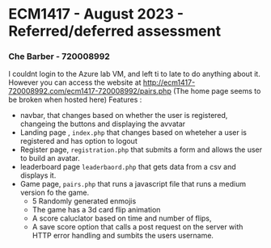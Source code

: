# ECM1417 - August 2023 - Referred/deferred assessment
### Che Barber - 720008992
I couldnt login to the Azure lab VM, and left ti to late to do anything about it. However you can access the website at http://ecm1417-720008992.com/ecm1417-720008992/pairs.php (The home page seems to be broken when hosted here)
Features :
 - navbar, that changes based on whether the user is registered, changeing the buttons and displaying the avvatar
 - Landing page , `index.php` that changes based on wheteher a user is registered and has option to logout
 - Register page, `registration.php` that submits a form and allows the user to build an avatar.
 - leaderboard page `leaderbaord.php` that gets data from a csv and displays it.
 - Game page, `pairs.php` that runs a javascript file that runs a medium version fo the game.
   - 5 Randomly generated enmojis
   - The game has a 3d card flip animation
   - A score caluclator based on time and number of flips,
   - A save score option that calls a post request on the server with HTTP error handling and sumbits the users username. 
